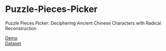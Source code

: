 # Puzzle-Pieces-Picker
Puzzle Pieces Picker: Deciphering Ancient Chinese Characters with Radical Reconstruction 

[Demo](http://vlrlab-monkey.xyz:7684)  
[Dataset](https://figshare.com/s/c5eedcb5069c10a08830)

<!-- ## Radical_Decomposition
```bash
conda create --name Decomposition python=3.9
conda activate Decomposition
conda install pytorch==1.12.1 torchvision==0.13.1 torchaudio==0.12.1 cudatoolkit=11.3 -c pytorch
cd ./Radical_Decomposition/
pip install -r requirements.txt
cd ./sam-hq-main/ 
pip install -e .

```
```bash
cd sam
python sam.py
cd ..
```
```bash
cd opencv
python opencv.py
cd ..
```
```bash
python build_dataset.py
python cut.py
python mocodataset.py
python feature.py
python filter.py
```
## Radical_Reconstruction
```bash
conda create -n Reconstruction python=3.8 -y
conda activate Reconstruction
pip install torch==1.12.1+cu113 torchvision==0.13.1+cu113 torchaudio==0.12.1 --extra-index-url https://download.pytorch.org/whl/cu113
cd ./Radical_Reconstruction/
pip install -r requirements.txt
pip install nltk==3.8.1

```
```bash
cd Dataset_Generation
python Deciphering_dataset.py
python -u main.py | tee log/Deciphering_dataset/OBS_train.log

``` -->